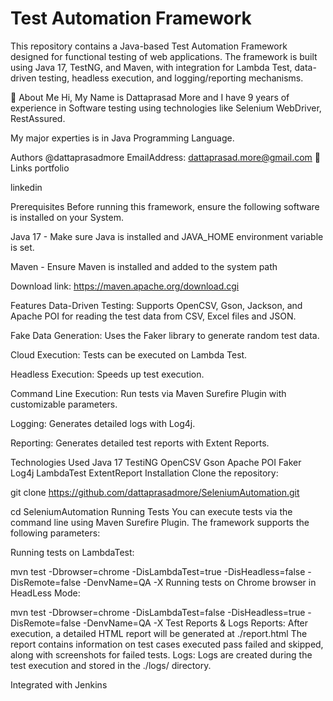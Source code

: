 # Test Automation Framework

This repository contains a Java-based Test Automation Framework designed for functional testing of web applications. The framework is built using Java 17, TestNG, and Maven, with integration for Lambda Test, data-driven testing, headless execution, and logging/reporting mechanisms.

🚀 About Me
Hi, My Name is Dattaprasad More and I have 9 years of experience in Software testing using technologies like Selenium WebDriver, RestAssured.

My major experties is in Java Programming Language.

Authors
@dattaprasadmore
EmailAddress: dattaprasad.more@gmail.com
🔗 Links
portfolio

linkedin

Prerequisites
Before running this framework, ensure the following software is installed on your System.

Java 17 - Make sure Java is installed and JAVA_HOME environment variable is set.

Maven - Ensure Maven is installed and added to the system path

Download link: https://maven.apache.org/download.cgi

Features
Data-Driven Testing: Supports OpenCSV, Gson, Jackson, and Apache POI for reading the test data from CSV, Excel files and JSON.

Fake Data Generation: Uses the Faker library to generate random test data.

Cloud Execution: Tests can be executed on Lambda Test.

Headless Execution: Speeds up test execution.

Command Line Execution: Run tests via Maven Surefire Plugin with customizable parameters.

Logging: Generates detailed logs with Log4j.

Reporting: Generates detailed test reports with Extent Reports.

Technologies Used
Java 17
TestiNG
OpenCSV
Gson
Apache POI
Faker
Log4j
LambdaTest
ExtentReport
Installation
Clone the repository:

git clone https://github.com/dattaprasadmore/SeleniumAutomation.git

cd SeleniumAutomation
Running Tests
You can execute tests via the command line using Maven Surefire Plugin. The framework supports the following parameters:

Running tests on LambdaTest:

mvn test -Dbrowser=chrome -DisLambdaTest=true -DisHeadless=false -DisRemote=false -DenvName=QA -X
Running tests on Chrome browser in HeadLess Mode:

mvn test -Dbrowser=chrome -DisLambdaTest=false -DisHeadless=true -DisRemote=false -DenvName=QA -X
Test Reports & Logs
Reports: After execution, a detailed HTML report will be generated at ./report.html
The report contains information on test cases executed pass failed and skipped, along with screenshots for failed tests.
Logs:
Logs are created during the test execution and stored in the ./logs/ directory.

Integrated with Jenkins
